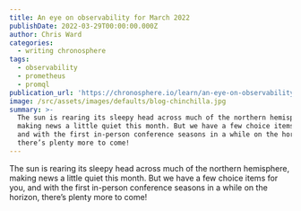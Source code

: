 ```yaml
---
title: An eye on observability for March 2022
publishDate: 2022-03-29T00:00:00.000Z
author: Chris Ward
categories:
  - writing chronosphere
tags:
  - observability
  - prometheus
  - promql
publication_url: 'https://chronosphere.io/learn/an-eye-on-observability-for-march-2022/'
image: /src/assets/images/defaults/blog-chinchilla.jpg
summary: >-
  The sun is rearing its sleepy head across much of the northern hemisphere,
  making news a little quiet this month. But we have a few choice items for you,
  and with the first in-person conference seasons in a while on the horizon,
  there’s plenty more to come!
---
```

The sun is rearing its sleepy head across much of the northern hemisphere, making news a little quiet this month. But we have a few choice items for you, and with the first in-person conference seasons in a while on the horizon, there’s plenty more to come!
